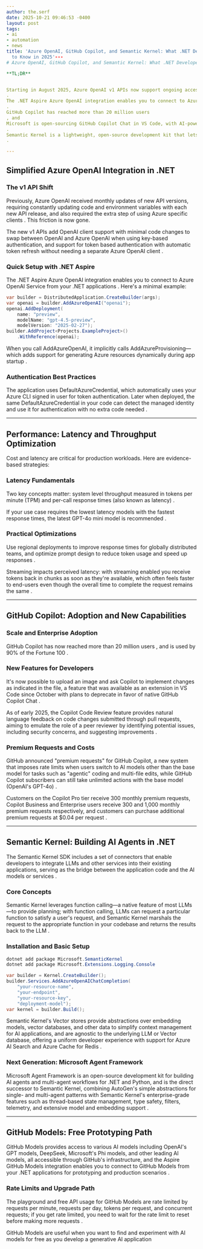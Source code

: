 ```yaml
---
author: the.serf
date: 2025-10-21 09:46:53 -0400
layout: post
tags:
- ai
- automation
- news
title: 'Azure OpenAI, GitHub Copilot, and Semantic Kernel: What .NET Developers Need
  to Know in 2025'---
# Azure OpenAI, GitHub Copilot, and Semantic Kernel: What .NET Developers Need to Know in 2025

**TL;DR**


Starting in August 2025, Azure OpenAI v1 APIs now support ongoing access to the latest features without specifying new api-version each month
. 
The .NET Aspire Azure OpenAI integration enables you to connect to Azure OpenAI Service or OpenAI's API from your .NET applications
. 
GitHub Copilot has reached more than 20 million users
, and 
Microsoft is open-sourcing GitHub Copilot Chat in VS Code, with AI-powered capabilities now part of the same open-source repository
. 
Semantic Kernel is a lightweight, open-source development kit that lets you easily build AI agents and integrate the latest AI models into your C#, Python, or Java codebase, serving as an efficient middleware
.

---
```


## Simplified Azure OpenAI Integration in .NET

### The v1 API Shift


Previously, Azure OpenAI received monthly updates of new API versions, requiring constantly updating code and environment variables with each new API release, and also required the extra step of using Azure specific clients
. This friction is now gone.


The new v1 APIs add OpenAI client support with minimal code changes to swap between OpenAI and Azure OpenAI when using key-based authentication, and support for token based authentication with automatic token refresh without needing a separate Azure OpenAI client
.

### Quick Setup with .NET Aspire


The .NET Aspire Azure OpenAI integration enables you to connect to Azure OpenAI Service from your .NET applications
. Here's a minimal example:

```csharp
var builder = DistributedApplication.CreateBuilder(args);
var openai = builder.AddAzureOpenAI("openai");
openai.AddDeployment(
    name: "preview",
    modelName: "gpt-4.5-preview",
    modelVersion: "2025-02-27");
builder.AddProject<Projects.ExampleProject>()
    .WithReference(openai);
```


When you call AddAzureOpenAI, it implicitly calls AddAzureProvisioning—which adds support for generating Azure resources dynamically during app startup
.

### Authentication Best Practices


The application uses DefaultAzureCredential, which automatically uses your Azure CLI signed in user for token authentication. Later when deployed, the same DefaultAzureCredential in your code can detect the managed identity and use it for authentication with no extra code needed
.

---

## Performance: Latency and Throughput Optimization

Cost and latency are critical for production workloads. Here are evidence-based strategies:

### Latency Fundamentals


Two key concepts matter: system level throughput measured in tokens per minute (TPM) and per-call response times (also known as latency)
.


If your use case requires the lowest latency models with the fastest response times, the latest GPT-4o mini model is recommended
.

### Practical Optimizations


Use regional deployments to improve response times for globally distributed teams, and optimize prompt design to reduce token usage and speed up responses
.


Streaming impacts perceived latency: with streaming enabled you receive tokens back in chunks as soon as they're available, which often feels faster to end-users even though the overall time to complete the request remains the same
.

---

## GitHub Copilot: Adoption and New Capabilities

### Scale and Enterprise Adoption


GitHub Copilot has now reached more than 20 million users
, and 
is used by 90% of the Fortune 100
.

### New Features for Developers


It's now possible to upload an image and ask Copilot to implement changes as indicated in the file, a feature that was available as an extension in VS Code since October with plans to deprecate in favor of native GitHub Copilot Chat
.


As of early 2025, the Copilot Code Review feature provides natural language feedback on code changes submitted through pull requests, aiming to emulate the role of a peer reviewer by identifying potential issues, including security concerns, and suggesting improvements
.

### Premium Requests and Costs


GitHub announced "premium requests" for GitHub Copilot, a new system that imposes rate limits when users switch to AI models other than the base model for tasks such as "agentic" coding and multi-file edits, while GitHub Copilot subscribers can still take unlimited actions with the base model (OpenAI's GPT-4o)
.


Customers on the Copilot Pro tier receive 300 monthly premium requests, Copilot Business and Enterprise users receive 300 and 1,000 monthly premium requests respectively, and customers can purchase additional premium requests at $0.04 per request
.

---

## Semantic Kernel: Building AI Agents in .NET


The Semantic Kernel SDK includes a set of connectors that enable developers to integrate LLMs and other services into their existing applications, serving as the bridge between the application code and the AI models or services
.

### Core Concepts


Semantic Kernel leverages function calling—a native feature of most LLMs—to provide planning; with function calling, LLMs can request a particular function to satisfy a user's request, and Semantic Kernel marshals the request to the appropriate function in your codebase and returns the results back to the LLM
.

### Installation and Basic Setup

```csharp
dotnet add package Microsoft.SemanticKernel
dotnet add package Microsoft.Extensions.Logging.Console

var builder = Kernel.CreateBuilder();
builder.Services.AddAzureOpenAIChatCompletion(
    "your-resource-name",
    "your-endpoint",
    "your-resource-key",
    "deployment-model");
var kernel = builder.Build();
```


Semantic Kernel's Vector stores provide abstractions over embedding models, vector databases, and other data to simplify context management for AI applications, and are agnostic to the underlying LLM or Vector database, offering a uniform developer experience with support for Azure AI Search and Azure Cache for Redis
.

### Next Generation: Microsoft Agent Framework


Microsoft Agent Framework is an open-source development kit for building AI agents and multi-agent workflows for .NET and Python, and is the direct successor to Semantic Kernel, combining AutoGen's simple abstractions for single- and multi-agent patterns with Semantic Kernel's enterprise-grade features such as thread-based state management, type safety, filters, telemetry, and extensive model and embedding support
.

---

## GitHub Models: Free Prototyping Path


GitHub Models provides access to various AI models including OpenAI's GPT models, DeepSeek, Microsoft's Phi models, and other leading AI models, all accessible through GitHub's infrastructure, and the Aspire GitHub Models integration enables you to connect to GitHub Models from your .NET applications for prototyping and production scenarios
.

### Rate Limits and Upgrade Path


The playground and free API usage for GitHub Models are rate limited by requests per minute, requests per day, tokens per request, and concurrent requests; if you get rate limited, you need to wait for the rate limit to reset before making more requests
.


GitHub Models are useful when you want to find and experiment with AI models for free as you develop a generative AI application
